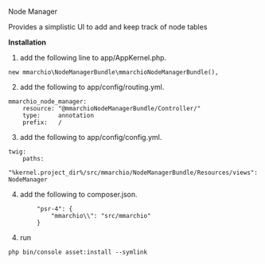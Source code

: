 Node Manager

Provides a simplistic UI to add and keep track of node tables

****Installation****
1. add the following line to app/AppKernel.php.
```$xslt
new mmarchio\NodeManagerBundle\mmarchioNodeManagerBundle(),

```

2. add the following to app/config/routing.yml.
```$xslt
mmarchio_node_manager:
    resource: "@mmarchioNodeManagerBundle/Controller/"
    type:     annotation
    prefix:   /

```

3. add the following to app/config/config.yml.
```aidl
twig:
    paths:
          "%kernel.project_dir%/src/mmarchio/NodeManagerBundle/Resources/views": NodeManager

```

4. add the following to composer.json.
```aidl
        "psr-4": {
            "mmarchio\\": "src/mmarchio"
        }    

```

4. run
```aidl
php bin/console asset:install --symlink
```
